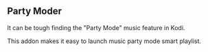 ## Party Moder

It can be tough finding the "Party Mode" music feature in Kodi.

This addon makes it easy to launch music party mode smart playlist.

